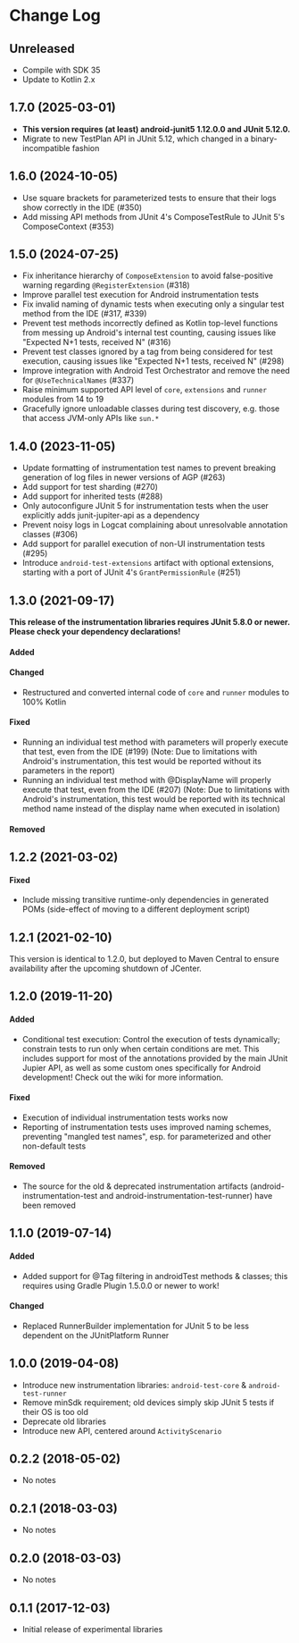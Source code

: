 Change Log
==========

## Unreleased

- Compile with SDK 35
- Update to Kotlin 2.x

## 1.7.0 (2025-03-01)

- **This version requires (at least) android-junit5 1.12.0.0 and JUnit 5.12.0.**
- Migrate to new TestPlan API in JUnit 5.12, which changed in a binary-incompatible fashion

## 1.6.0 (2024-10-05)

- Use square brackets for parameterized tests to ensure that their logs show correctly in the IDE (#350)
- Add missing API methods from JUnit 4's ComposeTestRule to JUnit 5's ComposeContext (#353)

## 1.5.0 (2024-07-25)

- Fix inheritance hierarchy of `ComposeExtension` to avoid false-positive warning regarding `@RegisterExtension` (#318)
- Improve parallel test execution for Android instrumentation tests
- Fix invalid naming of dynamic tests when executing only a singular test method from the IDE (#317, #339)
- Prevent test methods incorrectly defined as Kotlin top-level functions from messing up Android's internal test counting, causing issues like "Expected N+1 tests, received N" (#316)
- Prevent test classes ignored by a tag from being considered for test execution, causing issues like "Expected N+1 tests, received N" (#298)
- Improve integration with Android Test Orchestrator and remove the need for `@UseTechnicalNames` (#337)
- Raise minimum supported API level of `core`, `extensions` and `runner` modules from 14 to 19
- Gracefully ignore unloadable classes during test discovery, e.g. those that access JVM-only APIs like `sun.*`

## 1.4.0 (2023-11-05)

- Update formatting of instrumentation test names to prevent breaking generation of log files in newer versions of AGP (#263)
- Add support for test sharding (#270)
- Add support for inherited tests (#288)
- Only autoconfigure JUnit 5 for instrumentation tests when the user explicitly adds junit-jupiter-api as a dependency
- Prevent noisy logs in Logcat complaining about unresolvable annotation classes (#306)
- Add support for parallel execution of non-UI instrumentation tests (#295)
- Introduce `android-test-extensions` artifact with optional extensions, starting with a port of JUnit 4's `GrantPermissionRule` (#251)

## 1.3.0 (2021-09-17)

**This release of the instrumentation libraries requires JUnit 5.8.0 or newer. Please check your dependency declarations!**

#### Added
#### Changed
- Restructured and converted internal code of `core` and `runner` modules to 100% Kotlin
#### Fixed
- Running an individual test method with parameters will properly execute that test, even from the IDE (#199)
  (Note: Due to limitations with Android's instrumentation, this test would be reported without its parameters in the report)
- Running an individual test method with @DisplayName will properly execute that test, even from the IDE (#207)
  (Note: Due to limitations with Android's instrumentation, this test would be reported with its technical method name instead of the display name when executed in isolation)
#### Removed

## 1.2.2 (2021-03-02)

#### Fixed
- Include missing transitive runtime-only dependencies in generated POMs (side-effect of moving to a different deployment script)

## 1.2.1 (2021-02-10)

This version is identical to 1.2.0, but deployed to Maven Central to ensure availability after the upcoming shutdown of JCenter. 

## 1.2.0 (2019-11-20)

#### Added
- Conditional test execution: Control the execution of tests dynamically; constrain tests to run only when certain conditions are met. This includes support for most of the annotations provided by the main JUnit Jupier API, as well as some custom ones specifically for Android development! Check out the wiki for more information.
#### Fixed
- Execution of individual instrumentation tests works now
- Reporting of instrumentation tests uses improved naming schemes, preventing "mangled test names", esp. for parameterized and other non-default tests
#### Removed
- The source for the old & deprecated instrumentation artifacts (android-instrumentation-test and android-instrumentation-test-runner) have been removed

## 1.1.0 (2019-07-14)

#### Added
- Added support for @Tag filtering in androidTest methods & classes; this requires using Gradle Plugin 1.5.0.0 or newer to work!
#### Changed
- Replaced RunnerBuilder implementation for JUnit 5 to be less dependent on the JUnitPlatform Runner

## 1.0.0 (2019-04-08)

- Introduce new instrumentation libraries: `android-test-core` & `android-test-runner`
- Remove minSdk requirement; old devices simply skip JUnit 5 tests if their OS is too old
- Deprecate old libraries
- Introduce new API, centered around `ActivityScenario`

## 0.2.2 (2018-05-02)

- No notes

## 0.2.1 (2018-03-03)

- No notes

## 0.2.0 (2018-03-03)

- No notes

## 0.1.1 (2017-12-03)

- Initial release of experimental libraries
